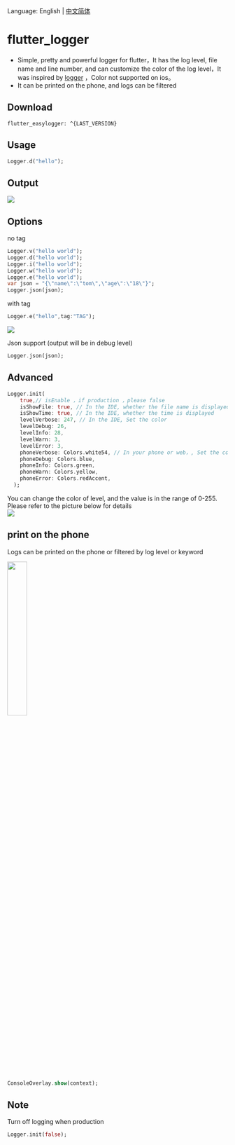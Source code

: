 Language: English | [中文简体](https://github.com/niezhiyang/flutter_logger/blob/master/README-ZH.md)

# flutter_logger

- Simple, pretty and powerful logger for flutter，It has the log level, file name and line number, and can customize the color of the log level，It was inspired by [logger](https://github.com/orhanobut/logger)
，Color not supported on ios。
- It can be printed on the phone, and logs can be filtered
## Download

```
flutter_easylogger: ^{LAST_VERSION}
```

## Usage


```dart
Logger.d("hello");
```

## Output

![](https://github.com/niezhiyang/flutter_logger/blob/master/art/1625751834730.jpg)

## Options
no tag 
```dart
Logger.v("hello world");
Logger.d("hello world");
Logger.i("hello world");
Logger.w("hello world");
Logger.e("hello world");
var json = "{\"name\":\"tom\",\"age\":\"18\"}";
Logger.json(json);
```
with tag
```dart
Logger.e("hello",tag:"TAG");
```
![](https://github.com/niezhiyang/flutter_logger/blob/master/art/tag.jpg)

Json  support (output will be in debug level)
```dart
Logger.json(json);
```

## Advanced 
```dart
Logger.init(
    true,// isEnable ，if production ，please false
    isShowFile: true, // In the IDE, whether the file name is displayed
    isShowTime: true, // In the IDE, whether the time is displayed
    levelVerbose: 247, // In the IDE, Set the color
    levelDebug: 26,
    levelInfo: 28,
    levelWarn: 3,
    levelError: 3,
    phoneVerbose: Colors.white54, // In your phone or web，, Set the color
    phoneDebug: Colors.blue,
    phoneInfo: Colors.green,
    phoneWarn: Colors.yellow,
    phoneError: Colors.redAccent,
  );
```
You can change the color of level, and the value is in the range of 0-255. Please refer to the picture below for details<br>
![](https://github.com/niezhiyang/flutter_logger/blob/master/art/colors.png)

## print on the phone
Logs can be printed on the phone or filtered by log level or keyword

<img src="https://github.com/niezhiyang/flutter_logger/blob/master/art/logger_phone.gif" width="30%">

```dart
ConsoleOverlay.show(context);
```
## Note

Turn off logging when production
```dart
Logger.init(false);
```